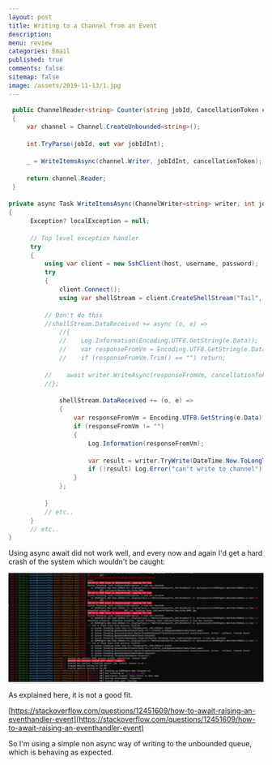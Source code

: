 ```yaml
---
layout: post
title: Writing to a Channel from an Event 
description: 
menu: review
categories: Email 
published: true 
comments: false     
sitemap: false
image: /assets/2019-11-13/1.jpg
---
```


<!-- [![alt text](/assets/2020-10-12/db.jpg "Db from Caspar Camille Rubin on Unsplash")](https://unsplash.com/@casparrubin) -->


```cs
 public ChannelReader<string> Counter(string jobId, CancellationToken cancellationToken)
 {
     var channel = Channel.CreateUnbounded<string>();

     int.TryParse(jobId, out var jobIdInt);

     _ = WriteItemsAsync(channel.Writer, jobIdInt, cancellationToken);

     return channel.Reader;
 }

private async Task WriteItemsAsync(ChannelWriter<string> writer, int jobId, CancellationToken cancellationToken)
{
      Exception? localException = null;

      // Top level exception handler
      try
      {
          using var client = new SshClient(host, username, password);
          try
          {
              client.Connect();
              using var shellStream = client.CreateShellStream("Tail", 0, 0, 0, 0, 1024);

	      // Don't do this
	      //shellStream.DataReceived += async (o, e) =>
              //{
              //    Log.Information(Encoding.UTF8.GetString(e.Data));
              //    var responseFromVm = Encoding.UTF8.GetString(e.Data);
              //    if (responseFromVm.Trim() == "") return;

	      //    await writer.WriteAsync(responseFromVm, cancellationToken);
	      //};

              shellStream.DataReceived += (o, e) =>
              {
                  var responseFromVm = Encoding.UTF8.GetString(e.Data).Trim();
                  if (responseFromVm != "")
                  {
                      Log.Information(responseFromVm);

                      var result = writer.TryWrite(DateTime.Now.ToLongTimeString() + " " + responseFromVm);
                      if (!result) Log.Error("can't write to channel");
                  }
              };

          }
          // etc..
      }
      // etc..
}

```

Using async await did not work well, and every now and again I'd get a hard crash of the system which wouldn't be caught:

[![Bitcoin logo](/assets/2021-07-18/crash.jpg "crash")](/assets/2021-07-18/crash_full.jpg)

As explained here, it is not a good fit.

[https://stackoverflow.com/questions/12451609/how-to-await-raising-an-eventhandler-event](https://stackoverflow.com/questions/12451609/how-to-await-raising-an-eventhandler-event)

So I'm using a simple non async way of writing to the unbounded queue, which is behaving as expected.